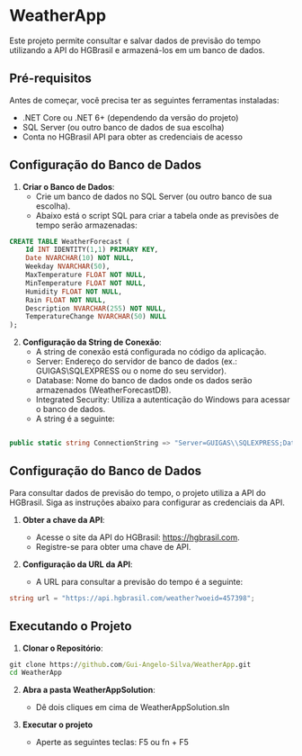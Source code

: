 # WeatherApp

Este projeto permite consultar e salvar dados de previsão do tempo utilizando a API do HGBrasil e armazená-los em um banco de dados.

## Pré-requisitos

Antes de começar, você precisa ter as seguintes ferramentas instaladas:

- .NET Core ou .NET 6+ (dependendo da versão do projeto)
- SQL Server (ou outro banco de dados de sua escolha)
- Conta no HGBrasil API para obter as credenciais de acesso

## Configuração do Banco de Dados

1. **Criar o Banco de Dados**:
   - Crie um banco de dados no SQL Server (ou outro banco de sua escolha).
   - Abaixo está o script SQL para criar a tabela onde as previsões de tempo serão armazenadas:

```sql
CREATE TABLE WeatherForecast (
    Id INT IDENTITY(1,1) PRIMARY KEY,
    Date NVARCHAR(10) NOT NULL,
    Weekday NVARCHAR(50),
    MaxTemperature FLOAT NOT NULL,
    MinTemperature FLOAT NOT NULL,
    Humidity FLOAT NOT NULL,
    Rain FLOAT NOT NULL,
    Description NVARCHAR(255) NOT NULL,
    TemperatureChange NVARCHAR(50) NULL
);
```

2. **Configuração da String de Conexão**:
   - A string de conexão está configurada no código da aplicação.
   - Server: Endereço do servidor de banco de dados (ex.: GUIGAS\\SQLEXPRESS ou o nome do seu servidor).
   - Database: Nome do banco de dados onde os dados serão armazenados (WeatherForecastDB).
   - Integrated Security: Utiliza a autenticação do Windows para acessar o banco de dados.
   - A string é a seguinte:
```c#

public static string ConnectionString => "Server=GUIGAS\\SQLEXPRESS;Database=WeatherForecastDB;Integrated Security=True;";
```

## Configuração do Banco de Dados

Para consultar dados de previsão do tempo, o projeto utiliza a API do HGBrasil. Siga as instruções abaixo para configurar as credenciais da API.

1. **Obter a chave da API**:
   - Acesse o site da API do HGBrasil: https://hgbrasil.com.
   - Registre-se para obter uma chave de API.

2. **Configuração da URL da API**:
   - A URL para consultar a previsão do tempo é a seguinte:

```c#
string url = "https://api.hgbrasil.com/weather?woeid=457398";
```

## Executando o Projeto

1. **Clonar o Repositório**:

```cmd
git clone https://github.com/Gui-Angelo-Silva/WeatherApp.git
cd WeatherApp
```

2. **Abra a pasta WeatherAppSolution**:
   - Dê dois cliques em cima de WeatherAppSolution.sln
  
3. **Executar o projeto**
   - Aperte as seguintes teclas: F5 ou fn + F5
